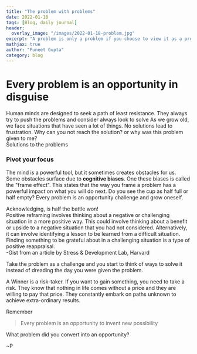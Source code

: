 ```yaml
---
title: "The problem with problems"
date: 2022-01-18
tags: [Blog, daily journal]
header:
  overlay_image: "/images/2022-01-18-problem.jpg"
excerpt: "A problem is only a problem if you choose to view it as a problem"
mathjax: true
author: "Puneet Gupta"
category: blog
---
```



# Every problem is an opportunity in disguise

Human minds are designed to seek a path of least resistance. They always try to push the problems and consider  always look to solve As we grow old, we face situations that have seen a lot of things. No solutions lead to frustration. Why can you not reach the solution? or why was this problem given to me? <br />
Solutions to the problems

### Pivot your focus
The mind is a powerful tool, but it sometimes creates obstacles for us. Some obstacles surface due to **cognitive biases**. One these biases is called the "frame effect". This states that the way you frame a problem has a powerful impact on what you will do next. Do you see the cup as half full or half empty?
Every problem is an opportunity challenge and grow oneself.

Acknowledging, is half the battle won! <br />
Positive reframing involves thinking about a negative or challenging situation in a more positive way. This could involve thinking about a benefit or upside to a negative situation that you had not considered. Alternatively, it can involve identifying a lesson to be learned from a difficult situation.  Finding something to be grateful about in a challenging situation is a type of positive reappraisal.<br />
-Gist from an article by Stress & Development Lab, Harvard <br />

Take the problem as a challenge and you start to think of ways to solve it instead of dreading the day you were given the problem.

A Winner is a risk-taker. If you want to gain something, you need to take a risk. They know that nothing in life comes without a price and they are willing to pay that price. They constantly embark on paths unknown to achieve extra-ordinary results.

Remember
>Every problem is an opportunity to invent new possibility

What problem did you convert into an opportunity?

~P

<!-- https://sdlab.fas.harvard.edu/cognitive-reappraisal/positive-reframing-and-examining-evidence -->
<!-- https://medium.com/the-ascent/every-challenge-is-an-opportunity-change-the-way-you-think-about-problems-and-always-come-out-on-99c26116955c -->
